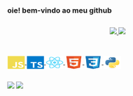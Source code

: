 ### oie! bem-vindo ao meu github
##
<div align="center">
  <a href="https://github.com/Koehler-Leticia">
  <img height="180em" src="https://github-readme-stats.vercel.app/api?username=Koehler-Leticia&show_icons=true&theme=dark"/>
  <img height="180em" src="https://github-readme-stats.vercel.app/api/top-langs/?username=Koehler-Leticia&layout=compact&langs_count=7&theme=dark"/>
</div>

  ##
  
<div style="display: inline_block"><br>
  <img align="center" alt="Js" height="30" width="40" src="https://raw.githubusercontent.com/devicons/devicon/master/icons/javascript/javascript-plain.svg">
  <img align="center" alt="Ts" height="30" width="40" src="https://raw.githubusercontent.com/devicons/devicon/master/icons/typescript/typescript-plain.svg">
  <img align="center" alt="React" height="30" width="40" src="https://raw.githubusercontent.com/devicons/devicon/master/icons/react/react-original.svg">
  <img align="center" alt="HTML" height="30" width="40" src="https://raw.githubusercontent.com/devicons/devicon/master/icons/html5/html5-original.svg">
  <img align="center" alt="CSS" height="30" width="40" src="https://raw.githubusercontent.com/devicons/devicon/master/icons/css3/css3-original.svg">
  <img align="center" alt="Python" height="30" width="40" src="https://raw.githubusercontent.com/devicons/devicon/master/icons/python/python-original.svg">
</div>

  ##
  
<div>
<a href="https://discord.gg/sb8Bsqu" target="_blank"><img src="https://img.shields.io/badge/Discord-7289DA?style=for-the-badge&logo=discord&logoColor=blue" target="_blank"></a> 
<a href="https://www.linkedin.com/in/Koehler-Leticia" target="_blank"><img src="https://img.shields.io/badge/-LinkedIn-%230077B5?style=for-the-badge&logo=linkedin&logoColor=purple" target="_blank"></a>
</div>
